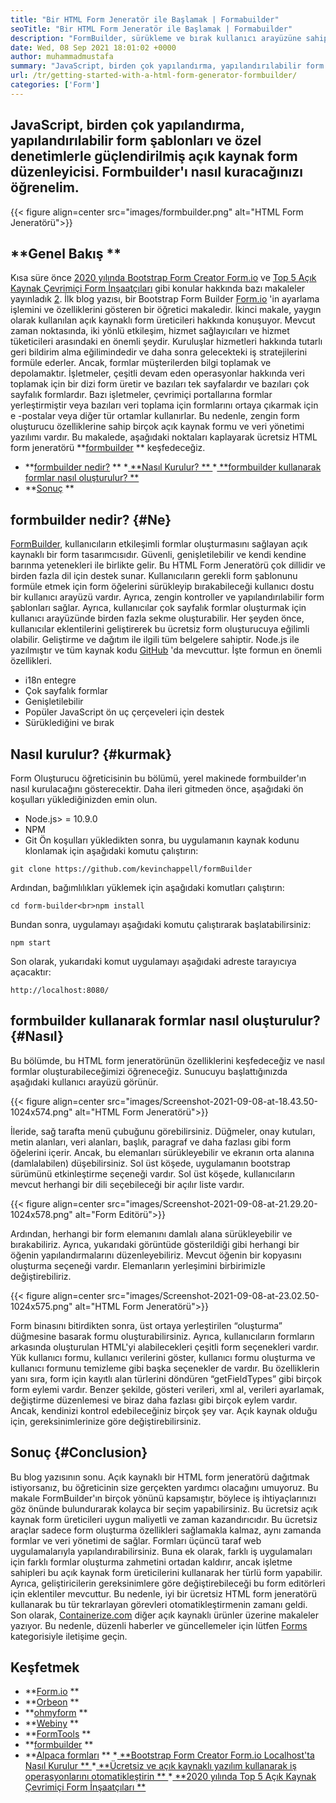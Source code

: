 ```yaml
---
title: "Bir HTML Form Jeneratör ile Başlamak | Formabuilder" 
seoTitle: "Bir HTML Form Jeneratör ile Başlamak | Formabuilder" 
description: "FormBuilder, sürükleme ve bırak kullanıcı arayüzüne sahip ücretsiz ve çok dilli bir HTML form jeneratörüdür. Localhost'ta nasıl kurulacağınızı öğrenmek için bu öğreticiyi izleyin." 
date: Wed, 08 Sep 2021 18:01:02 +0000
author: muhammadmustafa
summary: "JavaScript, birden çok yapılandırma, yapılandırılabilir form şablonları ve özel kontrollerle birlikte açık kaynak form düzenleyicisi. Formbuilder'ı nasıl kuracağınızı öğrenelim." 
url: /tr/getting-started-with-a-html-form-generator-formbuilder/
categories: ['Form']
---
```


## JavaScript, birden çok yapılandırma, yapılandırılabilir form şablonları ve özel denetimlerle güçlendirilmiş açık kaynak form düzenleyicisi. Formbuilder'ı nasıl kuracağınızı öğrenelim.

{{< figure align=center src="images/formbuilder.png" alt="HTML Form Jeneratörü">}}


## **Genel Bakış ** 
Kısa süre önce [2020 yılında Bootstrap Form Creator Form.io][1] ve [Top 5 Açık Kaynak Çevrimiçi Form İnşaatçıları][2] gibi konular hakkında bazı makaleler yayınladık [2]. İlk blog yazısı, bir Bootstrap Form Builder [Form.io][3] 'in ayarlama işlemini ve özelliklerini gösteren bir öğretici makaledir. İkinci makale, yaygın olarak kullanılan açık kaynaklı form üreticileri hakkında konuşuyor. Mevcut zaman noktasında, iki yönlü etkileşim, hizmet sağlayıcıları ve hizmet tüketicileri arasındaki en önemli şeydir. Kuruluşlar hizmetleri hakkında tutarlı geri bildirim alma eğilimindedir ve daha sonra gelecekteki iş stratejilerini formüle ederler. Ancak, formlar müşterilerden bilgi toplamak ve depolamaktır. İşletmeler, çeşitli devam eden operasyonlar hakkında veri toplamak için bir dizi form üretir ve bazıları tek sayfalardır ve bazıları çok sayfalık formlardır. Bazı işletmeler, çevrimiçi portallarına formlar yerleştirmiştir veya bazıları veri toplama için formlarını ortaya çıkarmak için e -postalar veya diğer tür ortamlar kullanırlar.
Bu nedenle, zengin form oluşturucu özelliklerine sahip birçok açık kaynak formu ve veri yönetimi yazılımı vardır. Bu makalede, aşağıdaki noktaları kaplayarak ücretsiz HTML form jeneratörü  **[formbuilder][4] **  keşfedeceğiz.
  * **[formbuilder nedir?][5] ** 
  *[ **Nasıl Kurulur? ** ][6]
  *[ **formbuilder kullanarak formlar nasıl oluşturulur? ** ][7]
  * **[Sonuç][8] ** 

## formbuilder nedir?   {#Ne}
[FormBuilder][4], kullanıcıların etkileşimli formlar oluşturmasını sağlayan açık kaynaklı bir form tasarımcısıdır. Güvenli, genişletilebilir ve kendi kendine barınma yetenekleri ile birlikte gelir. Bu HTML Form Jeneratörü çok dillidir ve birden fazla dil için destek sunar. Kullanıcıların gerekli form şablonunu formüle etmek için form öğelerini sürükleyip bırakabileceği kullanıcı dostu bir kullanıcı arayüzü vardır. Ayrıca, zengin kontroller ve yapılandırılabilir form şablonları sağlar. Ayrıca, kullanıcılar çok sayfalık formlar oluşturmak için kullanıcı arayüzünde birden fazla sekme oluşturabilir. Her şeyden önce, kullanıcılar eklentilerini geliştirerek bu ücretsiz form oluşturucuya eğilimli olabilir. Geliştirme ve dağıtım ile ilgili tüm belgelere sahiptir. Node.js ile yazılmıştır ve tüm kaynak kodu [GitHub][9] 'da mevcuttur.
İşte formun en önemli özellikleri.
  * i18n entegre
  * Çok sayfalık formlar
  * Genişletilebilir
  * Popüler JavaScript ön uç çerçeveleri için destek
  * Sürüklediğini ve bırak

## Nasıl kurulur?   {#kurmak}
Form Oluşturucu öğreticisinin bu bölümü, yerel makinede formbuilder'ın nasıl kurulacağını gösterecektir.
Daha ileri gitmeden önce, aşağıdaki ön koşulları yüklediğinizden emin olun.
  * Node.js> = 10.9.0
  * NPM
  * Git
Ön koşulları yükledikten sonra, bu uygulamanın kaynak kodunu klonlamak için aşağıdaki komutu çalıştırın:
```
git clone https://github.com/kevinchappell/formBuilder
```
Ardından, bağımlılıkları yüklemek için aşağıdaki komutları çalıştırın:
```
cd form-builder<br>npm install 
```
Bundan sonra, uygulamayı aşağıdaki komutu çalıştırarak başlatabilirsiniz:
```
npm start
```
Son olarak, yukarıdaki komut uygulamayı aşağıdaki adreste tarayıcıya açacaktır:
```
http://localhost:8080/
```

## formbuilder kullanarak formlar nasıl oluşturulur?   {#Nasıl}
Bu bölümde, bu HTML form jeneratörünün özelliklerini keşfedeceğiz ve nasıl formlar oluşturabileceğimizi öğreneceğiz.
Sunucuyu başlattığınızda aşağıdaki kullanıcı arayüzü görünür.

{{< figure align=center src="images/Screenshot-2021-09-08-at-18.43.50-1024x574.png" alt="HTML Form Jeneratörü">}}

İleride, sağ tarafta menü çubuğunu görebilirsiniz. Düğmeler, onay kutuları, metin alanları, veri alanları, başlık, paragraf ve daha fazlası gibi form öğelerini içerir. Ancak, bu elemanları sürükleyebilir ve ekranın orta alanına (damlalabilen) düşebilirsiniz. Sol üst köşede, uygulamanın bootstrap sürümünü etkinleştirme seçeneği vardır. Sol üst köşede, kullanıcıların mevcut herhangi bir dili seçebileceği bir açılır liste vardır.

{{< figure align=center src="images/Screenshot-2021-09-08-at-21.29.20-1024x578.png" alt="Form Editörü">}}

Ardından, herhangi bir form elemanını damlalı alana sürükleyebilir ve bırakabiliriz. Ayrıca, yukarıdaki görüntüde gösterildiği gibi herhangi bir öğenin yapılandırmalarını düzenleyebiliriz. Mevcut öğenin bir kopyasını oluşturma seçeneği vardır. Elemanların yerleşimini birbirimizle değiştirebiliriz.

{{< figure align=center src="images/Screenshot-2021-09-08-at-23.02.50-1024x575.png" alt="HTML Form Jeneratörü">}}

Form binasını bitirdikten sonra, üst ortaya yerleştirilen “oluşturma” düğmesine basarak formu oluşturabilirsiniz. Ayrıca, kullanıcıların formların arkasında oluşturulan HTML'yi alabilecekleri çeşitli form seçenekleri vardır. Yük kullanıcı formu, kullanıcı verilerini göster, kullanıcı formu oluşturma ve kullanıcı formunu temizleme gibi başka seçenekler de vardır. Bu özelliklerin yanı sıra, form için kayıtlı alan türlerini döndüren “getFieldTypes” gibi birçok form eylemi vardır. Benzer şekilde, gösteri verileri, xml al, verileri ayarlamak, değiştirme düzenlemesi ve biraz daha fazlası gibi birçok eylem vardır. Ancak, kendinizi kontrol edebileceğiniz birçok şey var. Açık kaynak olduğu için, gereksinimlerinize göre değiştirebilirsiniz.

## Sonuç   {#Conclusion}
Bu blog yazısının sonu. Açık kaynaklı bir HTML form jeneratörü dağıtmak istiyorsanız, bu öğreticinin size gerçekten yardımcı olacağını umuyoruz. Bu makale FormBuilder'ın birçok yönünü kapsamıştır, böylece iş ihtiyaçlarınızı göz önünde bulundurarak kolayca bir seçim yapabilirsiniz. Bu ücretsiz açık kaynak form üreticileri uygun maliyetli ve zaman kazandırıcıdır. Bu ücretsiz araçlar sadece form oluşturma özellikleri sağlamakla kalmaz, aynı zamanda formlar ve veri yönetimi de sağlar. Formları üçüncü taraf web uygulamalarıyla yapılandırabilirsiniz. Buna ek olarak, farklı iş uygulamaları için farklı formlar oluşturma zahmetini ortadan kaldırır, ancak işletme sahipleri bu açık kaynak form üreticilerini kullanarak her türlü form yapabilir. Ayrıca, geliştiricilerin gereksinimlere göre değiştirebileceği bu form editörleri için eklentiler mevcuttur. Bu nedenle, iyi bir ücretsiz HTML form jeneratörü kullanarak bu tür tekrarlayan görevleri otomatikleştirmenin zamanı geldi.
Son olarak, [Containerize.com][10] diğer açık kaynaklı ürünler üzerine makaleler yazıyor. Bu nedenle, düzenli haberler ve güncellemeler için lütfen [Forms][11] kategorisiyle iletişime geçin.

## Keşfetmek
  * **[Form.io][3] ** 
  * **[Orbeon][12] ** 
  * **[ohmyform][13] ** 
  * **[Webiny][14] ** 
  * **[FormTools][15] ** 
  * **[formbuilder][4] ** 
  * **[Alpaca formları][16] ** 
  *[ **Bootstrap Form Creator Form.io Localhost'ta Nasıl Kurulur ** ][1]
  *[ **Ücretsiz ve açık kaynaklı yazılım kullanarak iş operasyonlarını otomatikleştirin ** ][17]
  *[ **2020 yılında Top 5 Açık Kaynak Çevrimiçi Form İnşaatçıları ** ][2]

  
[1]: https://blog.containerize.com/form/how-to-setup-bootstrap-form-creator-formio-on-localhost/
[2]: https://blog.containerize.com/form/top-5-open-source-online-form-builders-in-year-2020/
[3]: https://products.containerize.com/form/formio/
[4]: https://products.containerize.com/form/formbuilder/
[5]: #what
[6]: #setup
[7]: #how
[8]: #Conclusion
[9]: https://github.com/kevinchappell/formBuilder
[10]: https://www.containerize.com/
[11]: https://products.containerize.com/healthcare-technologies/
[12]: https://products.containerize.com/form/orbeon/
[13]: https://products.containerize.com/form/ohmyform/
[14]: https://products.containerize.com/form/webiny/
[15]: https://products.containerize.com/form/formtools/
[16]: https://products.containerize.com/form/alpaca/
[17]: https://blog.containerize.com/blogging/automate-business-operations-using-open-source-software/
